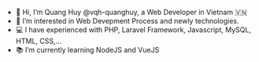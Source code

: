 - 👋 Hi, I’m Quang Huy @vqh-quanghuy, a Web Developer in Vietnam 🇻🇳
- 👀 I’m interested in Web Devepment Process and newly technologies.
- 💻 I have experienced with PHP, Laravel Framework, Javascript, MySQL, HTML, CSS,...
- 📚 I’m currently learning NodeJS and VueJS
